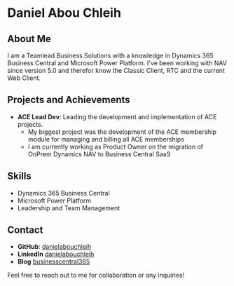 # Daniel Abou Chleih

## About Me
I am a Teamlead Business Solutions with a knowledge in Dynamics 365 Business Central and Microsoft Power Platform. 
I've been working with NAV since version 5.0 and therefor know the Classic Client, RTC and the current Web Client.

## Projects and Achievements
- **ACE Lead Dev**: Leading the development and implementation of ACE projects.
  - My biggest project was the development of the ACE membership module for managing and billing all ACE memberships
  - I am currently working as Product Owner on the migration of OnPrem Dynamics NAV to Business Central SaaS

## Skills
- Dynamics 365 Business Central
- Microsoft Power Platform
- Leadership and Team Management

## Contact
- **GitHub**: [danielabouchleih](https://github.com/danielabouchleih)
- **LinkedIn** [danielabouchleih](https://www.linkedin.com/in/danielabouchleih/)
- **Blog** [businesscentral365](http://businesscentral365.dev/)

Feel free to reach out to me for collaboration or any inquiries!
